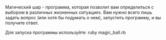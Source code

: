 Магический шар - программа, которая позволит вам определиться с выбором в различных жизненных ситуациях.
Вам нужно всего лишь задать вопрос (или хотя бы подумать о нем), запустить программу, и вы получите ответ.

Для запуска программы используйте:
ruby magic_ball.rb
